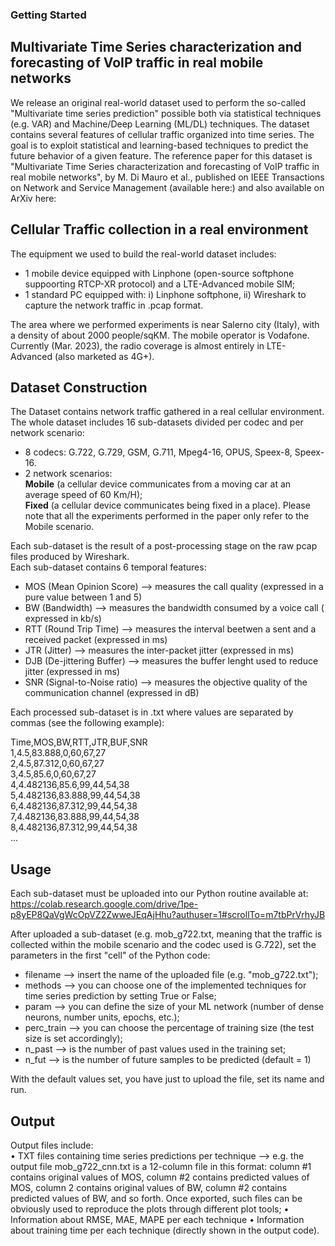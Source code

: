### Getting Started

## Multivariate Time Series characterization and forecasting of VoIP traffic in real mobile networks

We release an original real-world dataset used to perform the so-called "Multivariate time series prediction" possible both via statistical techniques (e.g. VAR) and Machine/Deep Learning (ML/DL) techniques. The dataset contains several features of cellular traffic organized into time series. The goal is to exploit statistical and learning-based techniques to predict the future behavior of a given feature. The reference paper for this dataset is "Multivariate Time Series characterization and forecasting of VoIP traffic in real mobile networks", by M. Di Mauro et al., published on IEEE Transactions on Network and Service Management (available here:) and also available on ArXiv here: 

## Cellular Traffic collection in a real environment

The equipment we used to build the real-world dataset includes:
- 1 mobile device equipped with Linphone (open-source softphone suppoorting RTCP-XR protocol) and a LTE-Advanced mobile SIM;
- 1 standard PC equipped with: i) Linphone softphone, ii) Wireshark to capture the network traffic in .pcap format.

The area where we performed experiments is near Salerno city (Italy), with a density of about 2000 people/sqKM.
The mobile operator is Vodafone. Currently (Mar. 2023), the radio coverage is almost entirely in LTE-Advanced (also marketed as 4G+).

## Dataset Construction

The Dataset contains network traffic gathered in a real cellular environment.  
The whole dataset includes 16 sub-datasets divided per codec and per network scenario:
- 8 codecs: G.722, G.729, GSM, G.711, Mpeg4-16, OPUS, Speex-8, Speex-16.
- 2 network scenarios:  
   **Mobile** (a cellular device communicates from a moving car at an average speed of 60 Km/H);  
   **Fixed** (a cellular device communicates being fixed in a place).
Please note that all the experiments performed in the paper only refer to the Mobile scenario.

Each sub-dataset is the result of a post-processing stage on the raw pcap files produced by Wireshark.  
Each sub-dataset contains 6 temporal features:
- MOS (Mean Opinion Score) --> measures the call quality (expressed in a pure value between 1 and 5)
- BW (Bandwidth) --> measures the bandwidth consumed by a voice call ( expressed in kb/s)
- RTT (Round Trip Time) --> measures the interval beetwen a sent and a received packet (expressed in ms)
- JTR (Jitter) --> measures the inter-packet jitter (expressed in ms)
- DJB (De-jittering Buffer) --> measures the buffer lenght used to reduce jitter (expressed in ms)
- SNR (Signal-to-Noise ratio) --> measures the objective quality of the communication channel (expressed in dB)

Each processed sub-dataset is in .txt where values are separated by commas (see the following example): 

Time,MOS,BW,RTT,JTR,BUF,SNR  
1,4.5,83.888,0,60,67,27  
2,4.5,87.312,0,60,67,27  
3,4.5,85.6,0,60,67,27  
4,4.482136,85.6,99,44,54,38  
5,4.482136,83.888,99,44,54,38  
6,4.482136,87.312,99,44,54,38  
7,4.482136,83.888,99,44,54,38  
8,4.482136,87.312,99,44,54,38  
...

## Usage

Each sub-dataset must be uploaded into our Python routine available at:  
https://colab.research.google.com/drive/1pe-p8yEP8QaVgWcOpVZ2ZwweJEqAjHhu?authuser=1#scrollTo=m7tbPrVrhyJB

After uploaded a sub-dataset (e.g. mob_g722.txt, meaning that the traffic is collected within the mobile scenario and the codec used is G.722), set the parameters in the first "cell" of the Python code:  

- filename --> insert the name of the uploaded file (e.g. "mob_g722.txt");
- methods --> you can choose one of the implemented techniques for time series prediction by setting True or False;
- param --> you can define the size of your ML network (number of dense neurons, number units, epochs, etc.);
- perc_train --> you can choose the percentage of training size (the test size is set accordingly);
- n_past --> is the number of past values used in the training set;
- n_fut --> is the number of future samples to be predicted (default = 1)

With the default values set, you have just to upload the file, set its name and run.

## Output

Output files include:  
	•	TXT files containing time series predictions per technique --> e.g. the output file mob_g722_cnn.txt is a 12-column file in this format: column #1 contains original values of MOS, column #2 contains predicted values of MOS, column 2 contains original values of BW, column #2 contains predicted values of BW, and so forth. Once exported, such files can be obviously used to reproduce the plots through different plot tools;
	•	Information about RMSE, MAE, MAPE per each technique
	•	Information about training time per each technique (directly shown in the output code).

